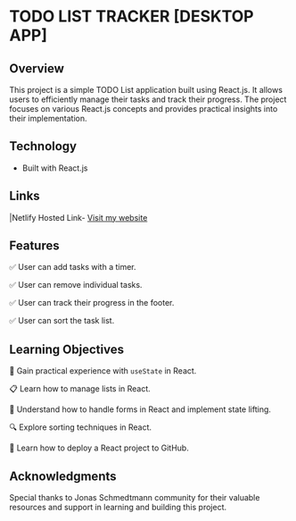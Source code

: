 # TODO LIST TRACKER [DESKTOP APP]

## Overview
This project is a simple TODO List application built using React.js. It allows users to efficiently manage their tasks and track their progress. The project focuses on various React.js concepts and provides practical insights into their implementation.

## Technology
- Built with React.js

## Links
  |Netlify Hosted Link- [Visit my website](https://wonderful-florentine-eb9dfe.netlify.app/)

## Features
✅ User can add tasks with a timer.

✅ User can remove individual tasks.

✅ User can track their progress in the footer.

✅ User can sort the task list.

## Learning Objectives
🎯 Gain practical experience with `useState` in React.

📋 Learn how to manage lists in React.

📝 Understand how to handle forms in React and implement state lifting.

🔍 Explore sorting techniques in React.

🚀 Learn how to deploy a React project to GitHub.

## Acknowledgments
Special thanks to Jonas Schmedtmann community for their valuable resources and support in learning and building this project.


